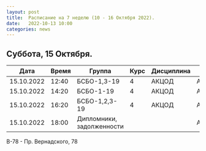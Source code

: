 ```yaml
---
layout: post
title:  Расписание на 7 неделю (10 - 16 Октября 2022).
date:   2022-10-13 10:00
categories: news
---
```



## Суббота, 15 Октября.

| Дата          | Время   | Группа               | Курс | Дисциплина  | Аудитория  | Материалы |
| ------------- | ------- | -------------------- | ---- | ----------- | ---------- | --------- |
|15.10.2022     |12:40    |БСБО-1,3-19           |4     |АКЦОД        | А-177(В-78)|           |
|15.10.2022     |14:20    |БСБО-1-19             |4     |АКЦОД        | А-206(В-78)|           |
|15.10.2022     |16:20    |БСБО-1,2,3-19         |4     |АКЦОД        | А-178(В-78)|           |
|15.10.2022     |18:00    |Дипломники, задолженности|    |            | А-178(В-78)|           |

В-78 - Пр. Вернадского, 78


